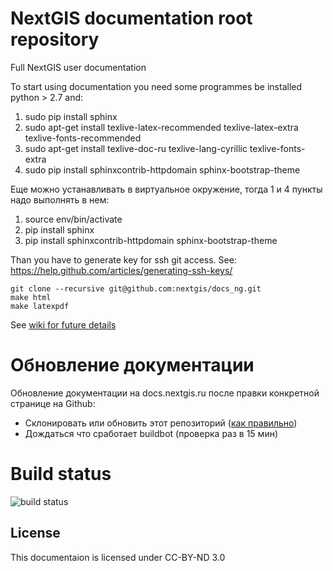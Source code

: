 # NextGIS documentation root repository

Full NextGIS user documentation

To start using documentation you need some programmes be installed python > 2.7 and:

1. sudo pip install sphinx
2. sudo apt-get install texlive-latex-recommended texlive-latex-extra texlive-fonts-recommended 
3. sudo apt-get install texlive-doc-ru texlive-lang-cyrillic texlive-fonts-extra
4. sudo pip install sphinxcontrib-httpdomain sphinx-bootstrap-theme

Еще можно устанавливать в виртуальное окружение, тогда 1 и 4 пункты надо выполнять в нем:

1. source env/bin/activate
2. pip install sphinx
3. pip install sphinxcontrib-httpdomain sphinx-bootstrap-theme

Than you have to generate key for ssh git access. See: https://help.github.com/articles/generating-ssh-keys/
```
git clone --recursive git@github.com:nextgis/docs_ng.git
make html
make latexpdf
```

See [wiki for future details](https://github.com/nextgis/docs_ng/wiki/%D0%9E%D0%B1%D0%BD%D0%BE%D0%B2%D0%BB%D0%B5%D0%BD%D0%B8%D0%B5-%D0%B4%D0%BE%D0%BA%D1%83%D0%BC%D0%B5%D0%BD%D1%82%D0%B0%D1%86%D0%B8%D0%B8)

Обновление документации
=======================

Обновление документации на docs.nextgis.ru после правки конкретной странице на Github:

* Склонировать или обновить этот репозиторий ([как правильно](https://github.com/nextgis/docs_ng/wiki/%D0%9E%D0%B1%D0%BD%D0%BE%D0%B2%D0%BB%D0%B5%D0%BD%D0%B8%D0%B5-%D0%B4%D0%BE%D0%BA%D1%83%D0%BC%D0%B5%D0%BD%D1%82%D0%B0%D1%86%D0%B8%D0%B8#%D0%9E%D0%B1%D0%BD%D0%BE%D0%B2%D0%BB%D0%B5%D0%BD%D0%B8%D0%B5-%D0%B4%D0%BE%D0%BA%D1%83%D0%BC%D0%B5%D0%BD%D1%82%D0%B0%D1%86%D0%B8%D0%B8-%D0%BF%D1%80%D0%B8-%D0%BF%D1%80%D0%B0%D0%B2%D0%BA%D0%B5-%D1%87%D0%B5%D1%80%D0%B5%D0%B7-%D0%B8%D0%BD%D1%82%D0%B5%D1%80%D1%84%D0%B5%D0%B9%D1%81-github))
* Дождаться что сработает buildbot (проверка раз в 15 мин)

Build status
============

![build status](https://buildbot.nextgis.com/badges/docs_ru.svg)

License
-------------
This documentaion is licensed under CC-BY-ND 3.0

